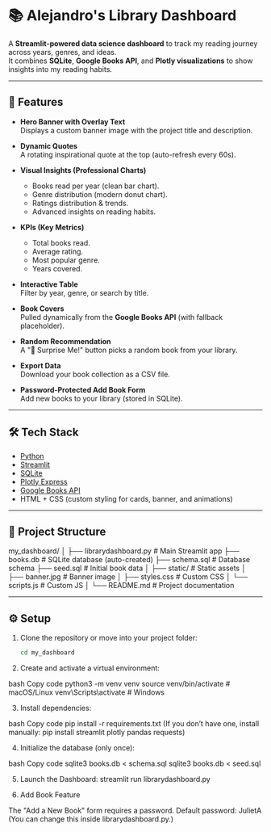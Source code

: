 # 📚 Alejandro's Library Dashboard

A **Streamlit-powered data science dashboard** to track my reading journey across years, genres, and ideas.  
It combines **SQLite**, **Google Books API**, and **Plotly visualizations** to show insights into my reading habits.

---

## 🚀 Features

- **Hero Banner with Overlay Text**  
  Displays a custom banner image with the project title and description.  

- **Dynamic Quotes**  
  A rotating inspirational quote at the top (auto-refresh every 60s).  

- **Visual Insights (Professional Charts)**  
  - Books read per year (clean bar chart).  
  - Genre distribution (modern donut chart).  
  - Ratings distribution & trends.  
  - Advanced insights on reading habits.  

- **KPIs (Key Metrics)**  
  - Total books read.  
  - Average rating.  
  - Most popular genre.  
  - Years covered.  

- **Interactive Table**  
  Filter by year, genre, or search by title.  

- **Book Covers**  
  Pulled dynamically from the **Google Books API** (with fallback placeholder).  

- **Random Recommendation**  
  A "🎲 Surprise Me!" button picks a random book from your library.  

- **Export Data**  
  Download your book collection as a CSV file.  

- **Password-Protected Add Book Form**  
  Add new books to your library (stored in SQLite).  

---

## 🛠️ Tech Stack

- [Python](https://www.python.org/)  
- [Streamlit](https://streamlit.io/)  
- [SQLite](https://www.sqlite.org/)  
- [Plotly Express](https://plotly.com/python/)  
- [Google Books API](https://developers.google.com/books)  
- HTML + CSS (custom styling for cards, banner, and animations)  

---

## 📂 Project Structure
my_dashboard/
│
├── librarydashboard.py # Main Streamlit app
├── books.db # SQLite database (auto-created)
├── schema.sql # Database schema
├── seed.sql # Initial book data
│
├── static/ # Static assets
│ ├── banner.jpg # Banner image
│ ├── styles.css # Custom CSS
│ └── scripts.js # Custom JS
│
└── README.md # Project documentation

---

## ⚙️ Setup

1. Clone the repository or move into your project folder:  
   ```bash
   cd my_dashboard
2. Create and activate a virtual environment:

bash
Copy code
python3 -m venv venv
source venv/bin/activate   # macOS/Linux
venv\Scripts\activate      # Windows

3. Install dependencies:

bash
Copy code
pip install -r requirements.txt
(If you don’t have one, install manually: pip install streamlit plotly pandas requests)

4. Initialize the database (only once):

bash
Copy code
sqlite3 books.db < schema.sql
sqlite3 books.db < seed.sql

5. Launch the Dashboard:
streamlit run librarydashboard.py

6. Add Book Feature

The "Add a New Book" form requires a password.
Default password: JulietA
(You can change this inside librarydashboard.py.)
